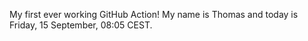 My first ever working GitHub Action!
My name is Thomas and today is Friday, 15 September, 08:05 CEST. 
